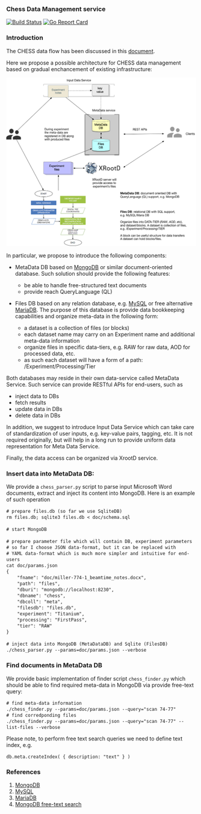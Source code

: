 ### Chess Data Management service

[![Build Status](https://travis-ci.org/vkuznet/ChessDataManagement.svg?branch=master)](https://travis-ci.org/vkuznet/ChessDataManagement)
[![Go Report Card](https://goreportcard.com/badge/github.com/vkuznet/ChessDataManagement)](https://goreportcard.com/report/github.com/vkuznet/ChessDataManagement)

### Introduction

The CHESS data flow has been discussed in this
[document](https://paper.dropbox.com/doc/HEXRD-combined-far-field-and-near-field-data-flow--Af62eKuTFDYbcbx~6Ncl4YTWAg-V4SAqod7NW6BvV6kYyTy2).

Here we propose a possible architecture for CHESS data management
based on gradual enchancement of existing infrastructure:

![ChessDataManagement](doc/images/ChessDataManagement.png)

In particular, we propose to introduce the following components:
- MetaData DB based on [MongoDB](https://www.mongodb.com) or similar
document-oriented database. Such solution should provide the following
features:
  - be able to handle free-structured text documents
  - provide reach QueryLanguage (QL)

- Files DB based on any relation database, e.g. [MySQL](https://www.mysql.com)
or free alternative [MariaDB](https://mariadb.com). The purpose of this
database is provide data bookkeeping capabilities and organize
meta-data in the following form:
  - a dataset is a collection of files (or blocks)
  - each dataset name may carry on an Experiment name and additional
  meta-data information
  - organize files in specific data-tiers, e.g. RAW for raw data,
  AOD for processed data, etc.
  - as such each dataset will have a form of a path:
    /Experiment/Processing/Tier

Both databases may reside in their own data-service called MetaData Service.
Such service can provide RESTful APIs for end-users, such as
- inject data to DBs
- fetch results
- update data in DBs
- delete data in DBs

In addition, we suggest to introduce Input Data Service which can
take care of standardization of user inputs, e.g. key-value pairs, tagging,
etc. It is not required originally, but will help in a long run to
provide uniform data representation for Meta Data Service.

Finally, the data access can be organized via XrootD service.

### Insert data into MetaData DB:
We provide a `chess_parser.py` script to parse input Microsoft Word documents,
extract and inject its content into MongoDB. Here is an example
of such operation
```
# prepare files.db (so far we use SqliteDB)
rm files.db; sqlite3 files.db < doc/schema.sql

# start MongoDB

# prepare parameter file which will contain DB, experiment parameters
# so far I choose JSON data-format, but it can be replaced with
# YAML data-format which is much more simpler and intuitive for end-users
cat doc/params.json
{
    "fname": "doc/miller-774-1_beamtime_notes.docx",
    "path": "files",
    "dburi": "mongodb://localhost:8230",
    "dbname": "chess",
    "dbcoll": "meta",
    "filesdb": "files.db",
    "experiment": "Titanium",
    "processing": "FirstPass",
    "tier": "RAW"
}

# inject data into MongoDB (MetaDataDB) and Sqlite (FilesDB)
./chess_parser.py --params=doc/params.json --verbose
```

### Find documents in MetaData DB
We provide basic implementation of finder script `chess_finder.py`
which should be able to find required meta-data in MongoDB
via provide free-text query:
```
# find meta-data information
./chess_finder.py --params=doc/params.json --query="scan 74-77"
# find corredponding files
./chess_finder.py --params=doc/params.json --query="scan 74-77" --list-files --verbose
```

Please note, to perform free text search queries we need to define
text index, e.g.
```
db.meta.createIndex( { description: "text" } )
```

### References

1. [MongoDB](https://www.mongodb.com)
2. [MySQL](https://www.mysql.com)
3. [MariaDB](https://mariadb.com)
4. [MongoDB free-text search](https://docs.mongodb.com/manual/text-search/)

